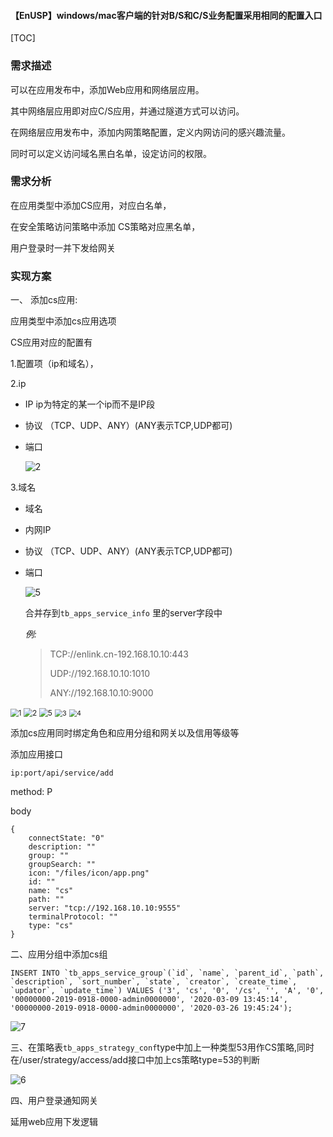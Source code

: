 #### 【EnUSP】windows/mac客户端的针对B/S和C/S业务配置采用相同的配置入口

[TOC]

### 需求描述

可以在应用发布中，添加Web应用和网络层应用。

其中网络层应用即对应C/S应用，并通过隧道方式可以访问。

在网络层应用发布中，添加内网策略配置，定义内网访问的感兴趣流量。

同时可以定义访问域名黑白名单，设定访问的权限。

### 需求分析

在应用类型中添加CS应用，对应白名单， 

在安全策略访问策略中添加 CS策略对应黑名单，

用户登录时一并下发给网关

### 实现方案

一、 添加cs应用:

应用类型中添加cs应用选项

CS应用对应的配置有

1.配置项（ip和域名），

2.ip

- IP ip为特定的某一个ip而不是IP段

- 协议 （TCP、UDP、ANY）(ANY表示TCP,UDP都可) 

- 端口

  <img src="C:\Users\tongq\Desktop\2.png" alt="2" style="zoom: 100%;" />

3.域名

- 域名

- 内网IP

- 协议 （TCP、UDP、ANY）(ANY表示TCP,UDP都可) 

- 端口

  <img src="C:\Users\tongq\Desktop\5.png" alt="5" style="zoom:100%;" />

  合并存到`tb_apps_service_info` 里的server字段中 

  *例:* 
  
  > TCP://enlink.cn-192.168.10.10:443
  >
  > UDP://192.168.10.10:1010
  >
  > ANY://192.168.10.10:9000

<img src="C:\Users\tongq\Desktop\1.png" alt="1" style="zoom: 80%;" />

<img src="C:\Users\tongq\Desktop\2.png" alt="2" style="zoom: 85%;" />

<img src="C:\Users\tongq\Desktop\5.png" alt="5" style="zoom:85%;" />

<img src="C:\Users\tongq\Desktop\3.png" alt="3" style="zoom:77%;" />

<img src="C:\Users\tongq\Desktop\4.png" alt="4" style="zoom:77%;" />

添加cs应用同时绑定角色和应用分组和网关以及信用等级等

添加应用接口

`ip:port/api/service/add`

method: P

body

```
{
    connectState: "0"
    description: ""
    group: ""
    groupSearch: ""
    icon: "/files/icon/app.png"
    id: ""
    name: "cs"
    path: ""
    server: "tcp://192.168.10.10:9555"
    terminalProtocol: ""
    type: "cs"
}
```

二、应用分组中添加cs组

```
INSERT INTO `tb_apps_service_group`(`id`, `name`, `parent_id`, `path`, `description`, `sort_number`, `state`, `creator`, `create_time`, `updator`, `update_time`) VALUES ('3', 'cs', '0', '/cs', '', 'A', '0', '00000000-2019-0918-0000-admin0000000', '2020-03-09 13:45:14', '00000000-2019-0918-0000-admin0000000', '2020-03-26 19:45:24');
```

![7](C:\Users\tongq\Desktop\7.png)

三、在策略表`tb_apps_strategy_conf`type中加上一种类型53用作CS策略,同时在/user/strategy/access/add接口中加上cs策略type=53的判断

![6](C:\Users\tongq\Desktop\6.png)

四、用户登录通知网关

延用web应用下发逻辑

